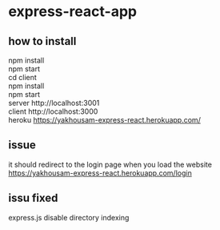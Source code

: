 # express-react-app
## how to install
npm install<br />
npm start<br />
cd client <br />
npm install<br />
npm start<br />
server http://localhost:3001<br />
client http://localhost:3000 <br />
heroku https://yakhousam-express-react.herokuapp.com/
## issue
it should redirect to the login page when you load the website <br />
https://yakhousam-express-react.herokuapp.com/login
## issu fixed
express.js disable directory indexing
